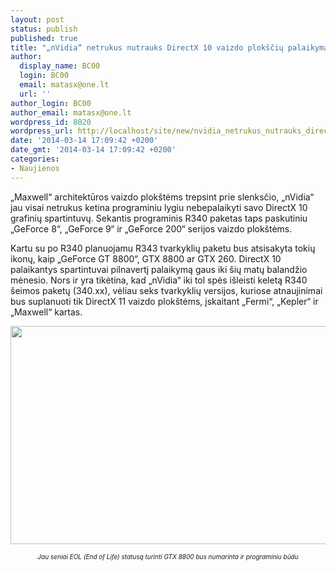 ```yaml
---
layout: post
status: publish
published: true
title: "„nVidia“ netrukus nutrauks DirectX 10 vaizdo plokščių palaikymą"
author:
  display_name: BC00
  login: BC00
  email: matasx@one.lt
  url: ''
author_login: BC00
author_email: matasx@one.lt
wordpress_id: 8020
wordpress_url: http://localhost/site/new/nvidia_netrukus_nutrauks_directx_10_vaizdo_ploksciu_palaikyma/
date: '2014-03-14 17:09:42 +0200'
date_gmt: '2014-03-14 17:09:42 +0200'
categories:
- Naujienos
---
```

<p>
	&bdquo;Maxwell&ldquo; architektūros vaizdo plok&scaron;tėms trepsint prie slenksčio, &bdquo;nVidia&ldquo; jau visai netrukus ketina programiniu lygiu nebepalaikyti savo DirectX 10 grafinių spartintuvų. Sekantis programinis R340 paketas taps paskutiniu &bdquo;GeForce 8&ldquo;, &bdquo;GeForce 9&ldquo; ir &bdquo;GeForce 200&ldquo; serijos vaizdo plok&scaron;tėms.</p>
<p>
	Kartu su po R340 planuojamu R343 tvarkyklių paketu bus atsisakyta tokių ikonų, kaip &bdquo;GeForce GT 8800&ldquo;, GTX 8800 ar GTX 260. DirectX 10 palaikantys spartintuvai pilnavertį palaikymą gaus iki &scaron;ių matų balandžio mėnesio. Nors ir yra tikėtina, kad &bdquo;nVidia&ldquo; iki tol spės i&scaron;leisti keletą R340 &scaron;eimos paketų (340.xx), vėliau seks tvarkyklių versijos, kuriose atnaujinimai bus suplanuoti tik DirectX 11 vaizdo plok&scaron;tėms, įskaitant &bdquo;Fermi&ldquo;, &bdquo;Kepler&ldquo; ir &bdquo;Maxwell&ldquo; kartas.</p>
<p>
	<img alt="" src="http://technews.lt/userfiles/geforce_8800_gtx.jpg" style="width: 520px; height: 349px;" /></p>
<p style="text-align: center;">
	<span style="font-size:10px;"><em>Jau seniai EOL (End of Life) statusą turinti GTX 8800 bus numarinta ir programiniu būdu<br />
	</em></span></p>
